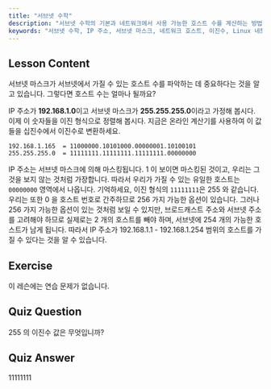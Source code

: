 ```yaml
---
title: "서브넷 수학"
description: "서브넷 수학의 기본과 네트워크에서 사용 가능한 호스트 수를 계산하는 방법을 배웁니다. 초보자를 위한 IP 주소 지정 및 서브넷 마스크를 이해합니다. Linux 여정을 시작하세요!"
keywords: "서브넷 수학, IP 주소, 서브넷 마스크, 네트워크 호스트, 이진수, Linux 네트워킹, 초보자 튜토리얼, 가이드"
---
```


## Lesson Content

서브넷 마스크가 서브넷에서 가질 수 있는 호스트 수를 파악하는 데 중요하다는 것을 알고 있습니다. 그렇다면 호스트 수는 얼마나 될까요?

IP 주소가 **192.168.1.0**이고 서브넷 마스크가 **255.255.255.0**이라고 가정해 봅시다. 이제 이 숫자들을 이진 형식으로 정렬해 봅시다. 지금은 온라인 계산기를 사용하여 이 값들을 십진수에서 이진수로 변환하세요.

```
192.168.1.165  = 11000000.10101000.00000001.10100101
255.255.255.0  = 11111111.11111111.11111111.00000000
```

IP 주소는 서브넷 마스크에 의해 마스킹됩니다. 1 이 보이면 마스킹된 것이고, 우리는 그것을 보지 않는 것처럼 가장합니다. 따라서 우리가 가질 수 있는 유일한 호스트는 `00000000` 영역에서 나옵니다. 기억하세요, 이진 형식의 `11111111`은 255 와 같습니다. 우리는 또한 0 을 호스트 번호로 간주하므로 256 가지 가능한 옵션이 있습니다. 그러나 256 가지 가능한 옵션이 있는 것처럼 보일 수 있지만, 브로드캐스트 주소와 서브넷 주소를 고려해야 하므로 실제로는 2 개의 호스트를 빼야 하며, 서브넷에 254 개의 가능한 호스트가 남게 됩니다. 따라서 IP 주소가 192.168.1.1 - 192.168.1.254 범위의 호스트를 가질 수 있다는 것을 알 수 있습니다.

## Exercise

이 레슨에는 연습 문제가 없습니다.

## Quiz Question

255 의 이진수 값은 무엇입니까?

## Quiz Answer

11111111
